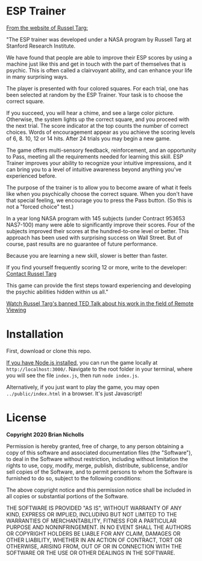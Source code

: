 # ESP Trainer
[From the website of Russel Targ:](http://www.espresearch.com/iphone/)

"The ESP trainer was developed under a NASA program by Russell Targ at Stanford Research Institute.

We have found that people are able to improve their ESP scores by using a machine just like this and get in touch with the part of themselves that is psychic. This is often called a clairvoyant ability, and can enhance your life in many surprising ways.

The player is presented with four colored squares. For each trial, one has been selected at random by the ESP Trainer. Your task is to choose the correct square.

If you succeed, you will hear a chime, and see a large color picture. Otherwise, the system lights up the correct square, and you proceed with the next trial. The score indicator at the top counts the number of correct choices. Words of encouragement appear as you achieve the scoring levels of 6, 8. 10, 12 or 14 hits. After 24 trials you may begin a new game.

The game offers multi-sensory feedback, reinforcement, and an opportunity to Pass, meeting all the requirements needed for learning this skill. ESP Trainer improves your ability to recognize your intuitive impressions, and it can bring you to a level of intuitive awareness beyond anything you've experienced before.

The purpose of the trainer is to allow you to become aware of what it feels like when you psychically choose the correct square. When you don't have that special feeling, we encourage you to press the Pass button. (So this is not a "forced choice" test.)

In a year long NASA program with 145 subjects (under Contract 953653 NAS7-100) many were able to significantly improve their scores. Four of the subjects improved their scores at the hundred-to-one level or better. This approach has been used with surprising success on Wall Street. But of course, past results are no guarantee of future performance.

Because you are learning a new skill, slower is better than faster.

If you find yourself frequently scoring 12 or more, write to the developer:  [Contact Russel Targ](https://www.dojopsi.com/contactrussell.cfm)

This game can provide the first steps toward experiencing and developing the psychic abilities hidden within us all."

[Watch Russel Targ's banned TED Talk about his work in the field of Remote Viewing](https://www.youtube.com/watch?v=hBl0cwyn5GY)

# Installation

First, download or clone this repo.

[If you have Node.js installed,](https://nodejs.org/en/download/package-manager/) you can run the game locally at `http://localhost:3000/`.  Navigate to the root folder in your terminal, where you will see the file `index.js`, then run `node index.js`.

Alternatively, if you just want to play the game, you may open `../public/index.html`  in a browser. It's just Javascript!

# License

**Copyright 2020 Brian Nicholls**

Permission is hereby granted, free of charge, to any person obtaining a copy of this software and associated documentation files (the "Software"), to deal in the Software without restriction, including without limitation the rights to use, copy, modify, merge, publish, distribute, sublicense, and/or sell copies of the Software, and to permit persons to whom the Software is furnished to do so, subject to the following conditions:

The above copyright notice and this permission notice shall be included in all copies or substantial portions of the Software.

THE SOFTWARE IS PROVIDED "AS IS", WITHOUT WARRANTY OF ANY KIND, EXPRESS OR IMPLIED, INCLUDING BUT NOT LIMITED TO THE WARRANTIES OF MERCHANTABILITY, FITNESS FOR A PARTICULAR PURPOSE AND NONINFRINGEMENT. IN NO EVENT SHALL THE AUTHORS OR COPYRIGHT HOLDERS BE LIABLE FOR ANY CLAIM, DAMAGES OR OTHER LIABILITY, WHETHER IN AN ACTION OF CONTRACT, TORT OR OTHERWISE, ARISING FROM, OUT OF OR IN CONNECTION WITH THE SOFTWARE OR THE USE OR OTHER DEALINGS IN THE SOFTWARE.
